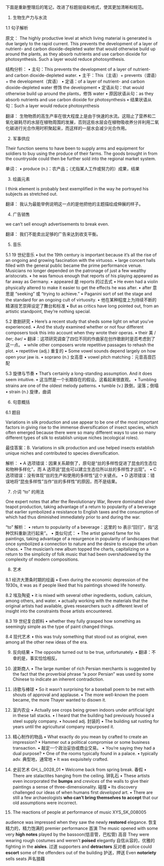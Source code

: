 下面是重新整理后的笔记，改进了标题层级和格式，使其更加清晰和规范。

1. 生物生产力与水流

1.1 句子解析

原文：
The highly productive level at which living material is generated is due largely to the rapid current. This prevents the development of a layer of nutrient- and carbon dioxide-depleted water that would otherwise build up around the plants, as they absorb nutrients and use carbon dioxide for photosynthesis. Such a layer would reduce photosynthesis.

结构分析：
	•	主句：This prevents the development of a layer of nutrient- and carbon dioxide-depleted water.
	•	主干：This（主语）+ prevents（谓语）+ the development（宾语）
	•	定语：of a layer of nutrient- and carbon dioxide-depleted water 修饰 the development
	•	定语从句：that would otherwise build up around the plants，修饰 water
	•	原因状语从句：as they absorb nutrients and use carbon dioxide for photosynthesis
	•	结果状语从句：Such a layer would reduce photosynthesis

翻译：
生物物质的高生产率在很大程度上是由于快速的水流。这阻止了营养和二氧化碳耗尽的水层在植物周围的发展，否则这些水层会在植物吸收养分并利用二氧化碳进行光合作用时积聚起来，而这样的一层水会减少光合作用。

2. 军事供应

Their function seems to have been to supply arms and equipment for soldiers to buy using the produce of their farms. The goods brought in from the countryside could then be further sold into the regional market system.

单词：
	•	produce (n.)：农产品；（尤指某人工作或努力的）成果，结果

3. 绘画元素

I think element is probably best exemplified in the way he portrayed his subjects as stretched out.

翻译：
我认为最能举例说明这一点的是他把他的主题描绘成伸展的样子。

4. 广告销售

we can’t sell enough advertisements to break even.

翻译：
我们不能卖出足够的广告来达到收支平衡。

5. 音乐

5.1 19 世纪音乐
	•	but the 19th century is important because it’s all the rise of an ongoing and growing fascination with the virtuoso.
	•	large concert halls filled with the general public became the prime performance venue. Musicians no longer depended on the patronage of just a few wealthy aristocrats.
	•	he was famous enough that reports of his playing appeared as far away as Germany.
	•	appeared 是 reports 的过去式
	•	He even had a violin physically altered to make it easier to get the effects he was after.
	•	after 意思是 “seeking” 或 “trying to achieve.”
	•	Paganini sort of set the stage and the standard for an ongoing cult of virtuosity.
	•	他在某种程度上为持续不断的精湛技艺崇拜设定了舞台和标准
	•	But as critics have long pointed out, from an artistic standpoint, they’re nothing special.

5.2 歌剧研究
	•	Here’s a recent study that sheds some light on what you’ve experienced.
	•	And the study examined whether or not four different composers took this into account when they wrote their operas.
	•	their 美 /ðer; ðər/
	•	翻译：这项研究调查了四位不同的作曲家在创作歌剧时是否考虑到了这一点。
	•	while other composers wrote repetitive passages to rehash the plot.
	•	repetitive (adj.) 重复的
	•	Some vowel sounds depend largely on how open your jaw is.
	•	soprano (n.) 女高音
	•	vowel pitch matching：元音高音匹配

5.3 旋律与节奏
	•	That’s certainly a long-standing assumption. And it does seem intuitive.
	•	这当然是一个长期存在的假设。这看起来很直观。
	•	Tumbling strains are one of the oldest melody patterns.
	•	tumble (v.) 跌倒，滚落；倒塌
	•	strain (n.) 旋律，曲调

6. 句意概括

6.1 题目

Variations in silk production and use appear to be one of the most important factors in giving rise to the immense diversification of insect species, which often emerged because there were so many different ways to use so many different types of silk to establish unique niches (ecological roles).

最佳答案：B. Variations in silk production and use helped insects establish unique niches and contributed to species diversification.

解析：
	•	A 选项错误：因果关系颠倒了，原句是“丝的多样性促进了昆虫的生态位和物种多样化”，而 A 选项说“昆虫可以建立生态位所以丝的多样性才出现”。
	•	C 选项错误：没有体现“丝的生产和使用的多样性”这个关键点。
	•	D 选项错误：错误地将“昆虫多样性”当作“丝的多样性”的原因，而不是结果。

7. 介词 “to” 的用法

One expert notes that after the Revolutionary War, Revere dominated silver teapot production, taking advantage of a return to popularity of a beverage that earlier symbolized a resistance to English taxes and the consumption of which had thus diminished immediately prior to and during the war.

“to” 解析：
	•	return to popularity of a beverage：这里的 to 表示“回归”，指“这种饮料重新流行起来”。
	•	类似句式：
	•	The artist gained fame for his paintings, taking advantage of a resurgence in popularity of landscapes that once symbolized a connection to nature and the desire to escape the urban chaos.
	•	The musician’s new album topped the charts, capitalizing on a return to the simplicity of folk music that had been overshadowed by the complexity of modern compositions.

8. 艺术

8.1 经济大萧条时期的绘画
	•	Even during the economic depression of the 1930s, it was as if people liked that his paintings showed life honestly.

8.2 埃及陶瓷
	•	it is mixed with several other ingredients, sodium, calcium, among others, and water.
	•	actually working with the materials that the original artists had available, gives researchers such a different level of insight into the constraints those artists encountered.

8.3 19 世纪复合颜料
	•	whether they fully grasped how something as seemingly simple as the type of paint changed things.

8.4 现代艺术
	•	this was truly something that stood out as original, even among all the other new ideas of the era.

9. 反向结果
	•	The opposite turned out to be true, unfortunately.
	•	翻译：不幸的是，事实恰恰相反。

10. 波斯商人
	•	The large number of rich Persian merchants is suggested by the fact that the proverbial phrase “a poor Persian” was used by some Chinese to indicate an inherent contradiction.

11. 诗歌与棒球
	•	So it wasn’t surprising for a baseball poem to be met with shouts of approval and applause.
	•	The more well-known the poem became, the more Thayer wanted to disown it.

12. 室内农业
	•	Actually see crops being grown indoors under artificial light in these tall stacks.
	•	I heard that the building had previously housed a steel supply company.
	•	housed adj. 封装的
	•	The building sat rusting for years until the agricultural company repurposed it.

13. 精心制作的物品
	•	What exactly do you mean by crafted to create an impression?
	•	Hammer out a political compromise or some business transaction.
	•	敲定一个政治妥协或商业交易。
	•	You’re saying they had a dual purpose?
	•	One of the rooms typically found in a palace.
	•	typically adv. 典型地，通常地
	•	It was exquisitely crafted.

14. 史前艺术 GH_L_0028_01
	•	Welcome back from spring break. 春假
	•	There are stalactites hanging from the ceiling. 钟乳石
	•	These artists even incorporated the **bumps** and *crevices* of the walls to give their paintings a sense of three-dimensionality. 碰撞
	•	Its discovery challenged our ideas of when humans first *developed* art.
	•	There are still a few archaeologists **who can’t bring themselves to accept** that our old assumptions were incorrect.

15. The reactions of people at performance of music             XYS_SK_008005

audience was impressed when they saw the newly **restored** elegance. 恢复精力的，精力饱满的
premier performance 首演
The music opened with some very **high notes** played by the bassoon(低音管，巴松管) 高音
They were wearing rough costumes and weren't **poised** elegantly 自信从容的，优雅的
fighting in the **aisles**. 过道
supporters and **detractors** 反对者
police could **escort** some of the offenders out of the building 护送，押送
Even **notoriety** sells seats 声名狼藉